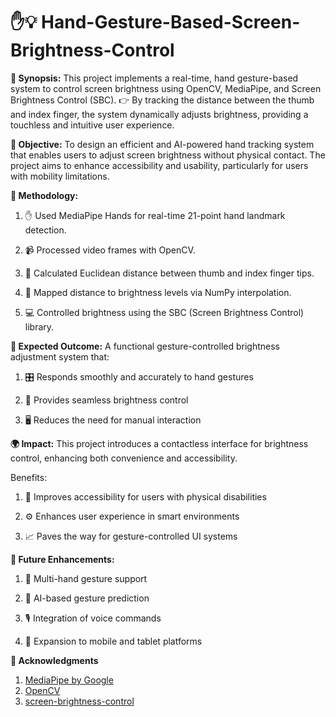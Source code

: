 # ✋💡 Hand-Gesture-Based-Screen-Brightness-Control

**📌 Synopsis:** This project implements a real-time, hand gesture-based system to control screen brightness using OpenCV, MediaPipe, and Screen Brightness Control (SBC).
👉 By tracking the distance between the thumb and index finger, the system dynamically adjusts brightness, providing a touchless and intuitive user experience.


**🎯 Objective:** To design an efficient and AI-powered hand tracking system that enables users to adjust screen brightness without physical contact. The project aims to enhance accessibility and usability, particularly for users with mobility limitations.


**🧰 Methodology:**

1. 	✋ Used MediaPipe Hands for real-time 21-point hand landmark detection.

2. 	📹 Processed video frames with OpenCV.

3. 	📏 Calculated Euclidean distance between thumb and index finger tips.

4. 	🔁 Mapped distance to brightness levels via NumPy interpolation.

5. 	💻 Controlled brightness using the SBC (Screen Brightness Control) library.


**🎯 Expected Outcome:** 
A functional gesture-controlled brightness adjustment system that:

1. 🎛️ Responds smoothly and accurately to hand gestures

2. 🔄 Provides seamless brightness control

3. 🖥️ Reduces the need for manual interaction


**🌍 Impact:** 
This project introduces a contactless interface for brightness control, enhancing both convenience and accessibility.

Benefits:

1. 🙌 Improves accessibility for users with physical disabilities

2. ⚙️ Enhances user experience in smart environments

3. 📈 Paves the way for gesture-controlled UI systems


**🚀 Future Enhancements:**

1. 👐 Multi-hand gesture support

2. 🧠 AI-based gesture prediction

3. 🎙️ Integration of voice commands

4. 📱 Expansion to mobile and tablet platforms


**🙌 Acknowledgments**
1. [MediaPipe by Google](https://ai.google.dev/edge/mediapipe/solutions/guide)
2. [OpenCV](https://opencv.org/)
3. [screen-brightness-control](https://pypi.org/project/screen-brightness-control/)
